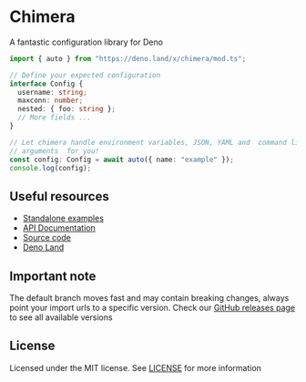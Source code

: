 # Chimera

A fantastic configuration library for Deno

```ts
import { auto } from "https://deno.land/x/chimera/mod.ts";

// Define your expected configuration
interface Config {
  username: string;
  maxconn: number;
  nested: { foo: string };
  // More fields ...
}

// Let chimera handle environment variables, JSON, YAML and  command line
// arguments  for you!
const config: Config = await auto({ name: "example" });
console.log(config);
```

## Useful resources

- [Standalone examples](examples/)
- [API Documentation](https://doc.deno.land/https://deno.land/x/chimera)
- [Source code](https://github.com/Altair-Bueno/chimera)
- [Deno Land](https://deno.land/x/chimera)

## Important note

The default branch moves fast and may contain breaking changes, always point
your import urls to a specific version. Check our
[GitHub releases page](https://github.com/Altair-Bueno/chimera/releases) to see
all available versions

## License

Licensed under the MIT license. See [LICENSE](LICENSE) for more information
